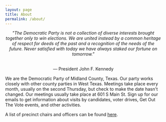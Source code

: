 ```yaml
---
layout: page
title: About
permalink: /about/
---
```


<center><i> "The Democratic Party is not a collection of diverse interests brought together only to win elections.
We are united instead by a common heritage of respect for deeds of the past and a recognition of the needs of the future.
Never satisfied with today we have always staked our fortune on tomorrow." </i> <br> <br>

— President John F. Kennedy </center>

We are the Democratic Party of Midland County, Texas. Our party works closely with other county parties in West Texas. Meetings take place every month, usually on the second Thursday, but check to make the date hasn't changed. Our meetings usually take place at 601 S Main St. Sign up for our emails to get information about visits by candidates, voter drives, Get Out The Vote events, and other activities.

A list of precinct chairs and officers can be found [here](https://docs.google.com/spreadsheets/d/1rQ_QS9XqekjXIxbBoqcZg5PhzK7X8pCI1p5Y1LuAGoM/edit?usp=sharing).
